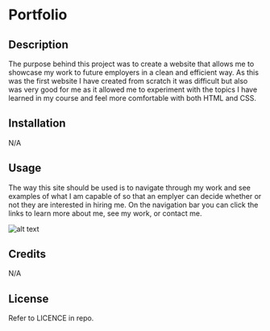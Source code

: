 # Portfolio

## Description

The purpose behind this project was to create a website that allows me to showcase my work to future employers in a clean and efficient way. As this was the first website I have created from scratch it was difficult but also was very good for me as it allowed me to experiment with the topics I have learned in my course and feel more comfortable with both HTML and CSS.

## Installation

N/A

## Usage

The way this site should be used is to navigate through my work and see examples of what I am capable of so that an emplyer can decide whether or not they are interested in hiring me. On the navigation bar you can click the links to learn more about me, see my work, or contact me.

![alt text](assets/images/screenshot.png)

## Credits

N/A

## License

Refer to LICENCE in repo.
